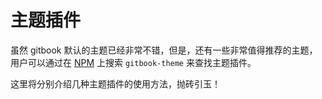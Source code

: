 # 主题插件

虽然 gitbook 默认的主题已经非常不错，但是，还有一些非常值得推荐的主题，用户可以通过在 [NPM](https://www.npmjs.com/) 上搜索 `gitbook-theme` 来查找主题插件。

这里将分别介绍几种主题插件的使用方法，抛砖引玉！